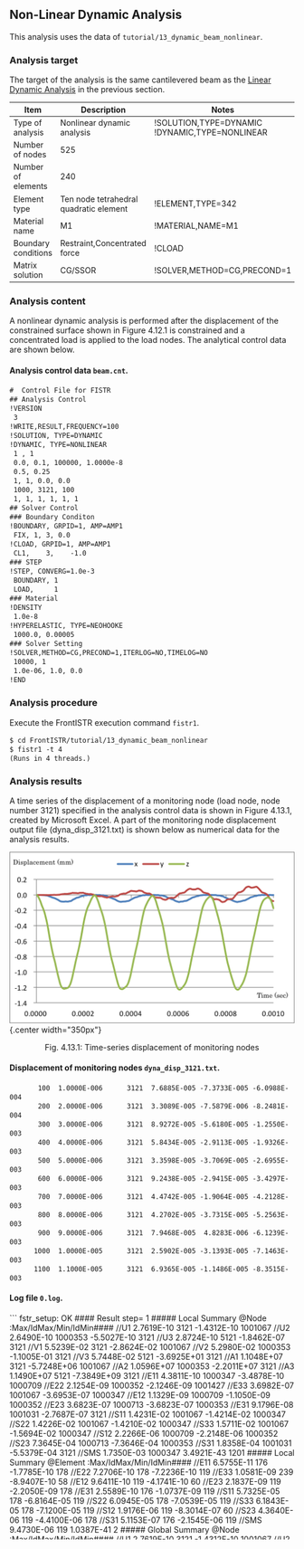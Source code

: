 ## Non-Linear Dynamic Analysis

This analysis uses the data of `tutorial/13_dynamic_beam_nonlinear`.

### Analysis target

The target of the analysis is the same cantilevered beam as the [Linear Dynamic Analysis](tutorial_12.md) in the previous section.

 | Item              | Description                          | Notes                                        | Reference |
 |-------------------|--------------------------------------|----------------------------------------------|-----------|
 |Type of analysis   |Nonlinear dynamic analysis            |!SOLUTION,TYPE=DYNAMIC !DYNAMIC,TYPE=NONLINEAR|           |
 |Number of nodes    |525                                   |                                              |           |
 |Number of elements |240                                   |                                              |           |
 |Element type       |Ten node tetrahedral quadratic element|!ELEMENT,TYPE=342                             |           |
 |Material name      |M1                                    |!MATERIAL,NAME=M1                             |           |
 |Boundary conditions|Restraint,Concentrated force          |!CLOAD                                        |           |
 |Matrix solution    |CG/SSOR                               |!SOLVER,METHOD=CG,PRECOND=1                   |           |

### Analysis content

A nonlinear dynamic analysis is performed after the displacement of the constrained surface shown in Figure 4.12.1 is constrained and a concentrated load is applied to the load nodes. The analytical control data are shown below.

#### Analysis control data `beam.cnt`.

```
#  Control File for FISTR
## Analysis Control
!VERSION
 3
!WRITE,RESULT,FREQUENCY=100
!SOLUTION, TYPE=DYNAMIC
!DYNAMIC, TYPE=NONLINEAR
 1 , 1
 0.0, 0.1, 100000, 1.0000e-8
 0.5, 0.25
 1, 1, 0.0, 0.0
 1000, 3121, 100
 1, 1, 1, 1, 1, 1
## Solver Control
### Boundary Conditon
!BOUNDARY, GRPID=1, AMP=AMP1
 FIX, 1, 3, 0.0
!CLOAD, GRPID=1, AMP=AMP1
 CL1,    3,    -1.0
### STEP
!STEP, CONVERG=1.0e-3
 BOUNDARY, 1
 LOAD,     1
### Material
!DENSITY
 1.0e-8
!HYPERELASTIC, TYPE=NEOHOOKE
 1000.0, 0.00005
### Solver Setting
!SOLVER,METHOD=CG,PRECOND=1,ITERLOG=NO,TIMELOG=NO
 10000, 1
 1.0e-06, 1.0, 0.0
!END
```

### Analysis procedure

Execute the FrontISTR execution command `fistr1`.

```
$ cd FrontISTR/tutorial/13_dynamic_beam_nonlinear
$ fistr1 -t 4
(Runs in 4 threads.)
```

### Analysis results

A time series of the displacement of a monitoring node (load node, node number 3121) specified in the analysis control data is shown in Figure 4.13.1, created by Microsoft Excel. A part of the monitoring node displacement output file (dyna_disp_3121.txt) is shown below as numerical data for the analysis results.

![Time-series displacement of monitoring nodes](./media/tutorial13_01.png){.center width="350px"}
<div style="text-align: center;">
Fig. 4.13.1: Time-series displacement of monitoring nodes
</div>

#### Displacement of monitoring nodes `dyna_disp_3121.txt`.

```
       100  1.0000E-006      3121  7.6885E-005 -7.3733E-005 -6.0988E-004
       200  2.0000E-006      3121  3.3089E-005 -7.5879E-006 -8.2481E-004
       300  3.0000E-006      3121  8.9272E-005 -5.6180E-005 -1.2550E-003
       400  4.0000E-006      3121  5.8434E-005 -2.9113E-005 -1.9326E-003
       500  5.0000E-006      3121  3.3598E-005 -3.7069E-005 -2.6955E-003
       600  6.0000E-006      3121  9.2438E-005 -2.9415E-005 -3.4297E-003
       700  7.0000E-006      3121  4.4742E-005 -1.9064E-005 -4.2128E-003
       800  8.0000E-006      3121  4.2702E-005 -3.7315E-005 -5.2563E-003
       900  9.0000E-006      3121  7.9468E-005  4.8283E-006 -6.1239E-003
      1000  1.0000E-005      3121  2.5902E-005 -3.1393E-005 -7.1463E-003
      1100  1.1000E-005      3121  6.9365E-005 -1.1486E-005 -8.3515E-003
```

#### Log file `0.log`.

<div style="height: 400px; overflow-y: scroll;">
```
 fstr_setup: OK
#### Result step=     1
 ##### Local Summary @Node    :Max/IdMax/Min/IdMin####
 //U1    2.7619E-10      3121 -1.4312E-10   1001067
 //U2    2.6490E-10   1000353 -5.5027E-10      3121
 //U3    2.8724E-10      5121 -1.8462E-07      3121
 //V1    5.5239E-02      3121 -2.8624E-02   1001067
 //V2    5.2980E-02   1000353 -1.1005E-01      3121
 //V3    5.7448E-02      5121 -3.6925E+01      3121
 //A1    1.1048E+07      3121 -5.7248E+06   1001067
 //A2    1.0596E+07   1000353 -2.2011E+07      3121
 //A3    1.1490E+07      5121 -7.3849E+09      3121
 //E11   4.3811E-10   1000347 -3.4878E-10   1000709
 //E22   2.1254E-09   1000352 -2.1246E-09   1001427
 //E33   3.6982E-07   1001067 -3.6953E-07   1000347
 //E12   1.1329E-09   1000709 -1.1050E-09   1000352
 //E23   3.6823E-07   1000713 -3.6823E-07   1000353
 //E31   9.1796E-08   1001031 -2.7687E-07      3121
 //S11   1.4231E-02   1001067 -1.4214E-02   1000347
 //S22   1.4226E-02   1001067 -1.4210E-02   1000347
 //S33   1.5711E-02   1001067 -1.5694E-02   1000347
 //S12   2.2266E-06   1000709 -2.2148E-06   1000352
 //S23   7.3645E-04   1000713 -7.3646E-04   1000353
 //S31   1.8358E-04   1001031 -5.5379E-04      3121
 //SMS   1.7350E-03   1000347  3.4921E-43      1201
 ##### Local Summary @Element :Max/IdMax/Min/IdMin####
 //E11   6.5755E-11       176 -1.7785E-10       178
 //E22   7.2706E-10       178 -7.2236E-10       119
 //E33   1.0581E-09       239 -8.9407E-10        58
 //E12   9.6411E-10       119 -4.1741E-10        60
 //E23   2.1837E-09       119 -2.2050E-09       178
 //E31   2.5589E-10       176 -1.0737E-09       119
 //S11   5.7325E-05       178 -6.8164E-05       119
 //S22   6.0945E-05       178 -7.0539E-05       119
 //S33   6.1843E-05       178 -7.1200E-05       119
 //S12   1.9176E-06       119 -8.3014E-07        60
 //S23   4.3640E-06       119 -4.4100E-06       178
 //S31   5.1153E-07       176 -2.1545E-06       119
 //SMS   9.4730E-06       119  1.0387E-41         2
 ##### Global Summary @Node    :Max/IdMax/Min/IdMin####
 //U1    2.7619E-10      3121 -1.4312E-10   1001067
 //U2    2.6490E-10   1000353 -5.5027E-10      3121
 //U3    2.8724E-10      5121 -1.8462E-07      3121
 //V1    5.5239E-02      3121 -2.8624E-02   1001067
 //V2    5.2980E-02   1000353 -1.1005E-01      3121
 //V3    5.7448E-02      5121 -3.6925E+01      3121
 //A1    1.1048E+07      3121 -5.7248E+06   1001067
 //A2    1.0596E+07   1000353 -2.2011E+07      3121
 //A3    1.1490E+07      5121 -7.3849E+09      3121
 //E11   4.3811E-10   1000347 -3.4878E-10   1000709
 //E22   2.1254E-09   1000352 -2.1246E-09   1001427
 //E33   3.6982E-07   1001067 -3.6953E-07   1000347
 //E12   1.1329E-09   1000709 -1.1050E-09   1000352
 //E23   3.6823E-07   1000713 -3.6823E-07   1000353
 //E31   9.1796E-08   1001031 -2.7687E-07      3121
 //S11   1.4231E-02   1001067 -1.4214E-02   1000347
 //S22   1.4226E-02   1001067 -1.4210E-02   1000347
 //S33   1.5711E-02   1001067 -1.5694E-02   1000347
 //S12   2.2266E-06   1000709 -2.2148E-06   1000352
 //S23   7.3645E-04   1000713 -7.3646E-04   1000353
 //S31   1.8358E-04   1001031 -5.5379E-04      3121
 //SMS   1.7350E-03   1000347  3.4921E-43      1201
 ##### Global Summary @Element :Max/IdMax/Min/IdMin####
 //E11   6.5755E-11       176 -1.7785E-10       178
 //E22   7.2706E-10       178 -7.2236E-10       119
 //E33   1.0581E-09       239 -8.9407E-10        58
 //E12   9.6411E-10       119 -4.1741E-10        60
 //E23   2.1837E-09       119 -2.2050E-09       178
 //E31   2.5589E-10       176 -1.0737E-09       119
 //S11   5.7325E-05       178 -6.8164E-05       119
 //S22   6.0945E-05       178 -7.0539E-05       119
 //S33   6.1843E-05       178 -7.1200E-05       119
 //S12   1.9176E-06       119 -8.3014E-07        60
 //S23   4.3640E-06       119 -4.4100E-06       178
 //S31   5.1153E-07       176 -2.1545E-06       119
 //SMS   9.4730E-06       119  1.0387E-41         2

 ...

#### Result step=500000
 ##### Local Summary @Node    :Max/IdMax/Min/IdMin####
 //U1    5.2758E-02      5221 -5.2989E-02      1021
 //U2    1.0426E-03   1000750 -7.2090E-02      1021
 //U3    0.0000E+00      1001 -6.5930E-01      3121
 //V1    1.6455E+03      5217 -1.6058E+03      1019
 //V2    8.7881E+02   1000132 -2.2448E+03      1221
 //V3    1.9455E+02   1000003 -1.7874E+04      1221
 //A1    5.7327E+09      5221 -4.0019E+09      1203
 //A2    7.0089E+09      3221 -4.3280E+09   1000713
 //A3    4.9140E+09      1211 -8.4702E+09      5021
 //E11   1.0808E-02   1001104 -1.0904E-02      1003
 //E22   3.4008E-03      1203 -3.2574E-03      5203
 //E33   3.6321E-03      1103 -3.5530E-03   1001105
 //E12   3.4760E-03      1201 -2.9256E-03      1001
 //E23   9.1779E-04   1000017 -1.3462E-03      1001
 //E31   6.4324E-04   1000750 -2.5756E-03      1101
 //S11   5.0236E+01      5201 -5.2624E+01      1001
 //S22   1.8815E+01   1001098 -2.2485E+01   1000008
 //S33   1.2848E+01   1001098 -2.2485E+01   1000008
 //S12   5.3477E+00      1201 -4.5009E+00      1001
 //S23   1.4120E+00   1000017 -2.0711E+00      1001
 //S31   9.8961E-01   1000750 -3.9625E+00      1101
 //SMS   4.4276E+01      1003  6.5308E-01   1000690
 ##### Local Summary @Element :Max/IdMax/Min/IdMin####
 //E11   8.0789E-03       186 -8.0188E-03      1001
 //E22   2.1847E-03         8 -2.1148E-03       192
 //E33   2.5029E-03      1001 -2.6704E-03       186
 //E12   1.1765E-03        62 -1.0144E-03         3
 //E23   4.9965E-04         6 -5.1495E-04        66
 //E31  -1.2336E-05       125 -1.4721E-03         2
 //S11   3.3432E+01       186 -3.4438E+01         2
 //S22   7.0191E+00       183 -7.4671E+00         2
 //S33   7.6014E+00       183 -7.7370E+00         2
 //S12   1.8099E+00        62 -1.5605E+00         3
 //S23   7.6870E-01         6 -7.9223E-01        66
 //S31  -1.8979E-02       125 -2.2647E+00         2
 //SMS   3.1742E+01       186  7.0883E-01       114
 ##### Global Summary @Node    :Max/IdMax/Min/IdMin####
 //U1    5.2758E-02      5221 -5.2989E-02      1021
 //U2    1.0426E-03   1000750 -7.2090E-02      1021
 //U3    0.0000E+00      1001 -6.5930E-01      3121
 //V1    1.6455E+03      5217 -1.6058E+03      1019
 //V2    8.7881E+02   1000132 -2.2448E+03      1221
 //V3    1.9455E+02   1000003 -1.7874E+04      1221
 //A1    5.7327E+09      5221 -4.0019E+09      1203
 //A2    7.0089E+09      3221 -4.3280E+09   1000713
 //A3    4.9140E+09      1211 -8.4702E+09      5021
 //E11   1.0808E-02   1001104 -1.0904E-02      1003
 //E22   3.4008E-03      1203 -3.2574E-03      5203
 //E33   3.6321E-03      1103 -3.5530E-03   1001105
 //E12   3.4760E-03      1201 -2.9256E-03      1001
 //E23   9.1779E-04   1000017 -1.3462E-03      1001
 //E31   6.4324E-04   1000750 -2.5756E-03      1101
 //S11   5.0236E+01      5201 -5.2624E+01      1001
 //S22   1.8815E+01   1001098 -2.2485E+01   1000008
 //S33   1.2848E+01   1001098 -2.2485E+01   1000008
 //S12   5.3477E+00      1201 -4.5009E+00      1001
 //S23   1.4120E+00   1000017 -2.0711E+00      1001
 //S31   9.8961E-01   1000750 -3.9625E+00      1101
 //SMS   4.4276E+01      1003  6.5308E-01   1000690
 ##### Global Summary @Element :Max/IdMax/Min/IdMin####
 //E11   8.0789E-03       186 -8.0188E-03      1001
 //E22   2.1847E-03         8 -2.1148E-03       192
 //E33   2.5029E-03      1001 -2.6704E-03       186
 //E12   1.1765E-03        62 -1.0144E-03         3
 //E23   4.9965E-04         6 -5.1495E-04        66
 //E31  -1.2336E-05       125 -1.4721E-03         2
 //S11   3.3432E+01       186 -3.4438E+01         2
 //S22   7.0191E+00       183 -7.4671E+00         2
 //S33   7.6014E+00       183 -7.7370E+00         2
 //S12   1.8099E+00        62 -1.5605E+00         3
 //S23   7.6870E-01         6 -7.9223E-01        66
 //S31  -1.8979E-02       125 -2.2647E+00         2
 //SMS   3.1742E+01       186  7.0883E-01       114
```
</div>

